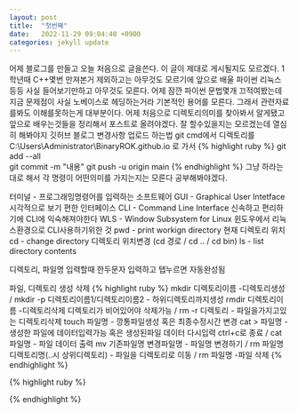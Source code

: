 ```yaml
---
layout: post
title:  "첫번째"
date:   2022-11-29 09:04:40 +0900
categories: jekyll update
---
```

어제 블로그를 만들고 오늘 처음으로 글을쓴다. 이 글이 제대로 게시될지도 모르겠다.
1학년때 C++몇번 만져본거 제외하고는 아무것도 모르기에 앞으로 배울 파이썬 리눅스 등등 사실 들어보기만하고 아무것도 모른다.
어제 잠깐 파이썬 문법몇개 끄적여봤는데 지금 문제점이 사실 노베이스로 헤딩하는거라 기본적인 용어를 모른다. 그래서 관련자료를봐도 이해를못하는게 대부분이다.
어제 처음으로 디렉토리의미를 찾아봐서 알게됐고 앞으로 배우는것들을 정리해서 포스트로 올려야겠다.
잘 할수있을지는 모르겠는데 열심히 해봐야지 
  깃허브 블로그 변경사항 업로드 하는법
  git cmd에서 디렉토리를 C:\Users\Administrator\BinaryROK.github.io 로 가서
  {% highlight ruby %}
  git add --all  
  git commit -m "내용"
  git push -u origin main
{% endhighlight %}
그냥 하라는대로 해서 각 명령이 어떤의미를 가지는지는 모른다 공부해봐야겠다.

터미널 - 프로그래밍명령어를 입력하는 소프트웨어
GUI - Graphical User Intetface 시각적으로 보기 편한 인터페이스
CLI - Command Line Interface 신속하고 편리하기에 CLI에 익숙해져야한다
WLS - Window Subsystem for Linux 윈도우에서 리눅스환경으로 CLI사용하기위한 것
pwd - print workign directory 현재 디렉토리 위치
cd - change directory 디렉토리 위치변경 (cd 경로 / cd .. / cd bin)
ls - list directory contents

디렉토리, 파일명 입력할때 한두문자 입력하고 탭누르면 자동완성됨

파일, 디렉토리 생성 삭제
{% highlight ruby %}
mkdir 디렉토리이름 -디렉토리생성  / mkdir -p 디렉토리이름1/디렉토리이름2 - 하위디렉토리까지생성
rmdir 디렉토리이름 -디렉토리삭제 디렉토리가 비어있어야 삭제가능 / rm -r 디렉토리 - 파일을가지고있는 디렉토리삭제
touch 파일명 - 깡통파일생성 혹은 최종수정시간 변경
cat > 파일명 - 생성한 파일에 데이터입력가능 혹은 생성된파일 데이터 다시입력 ctrl+c로 종료 / cat 파일명 - 파일 데이터 출력
mv 기존파일명 변경파일명 - 파일명 변경하기  / rm 파일명 디렉토리명(..시 상위디렉토리) - 파일을 디렉토리로 이동 / rm 파일명 -파일 삭제 
{% endhighlight %}


{% highlight ruby %}

{% endhighlight %}
